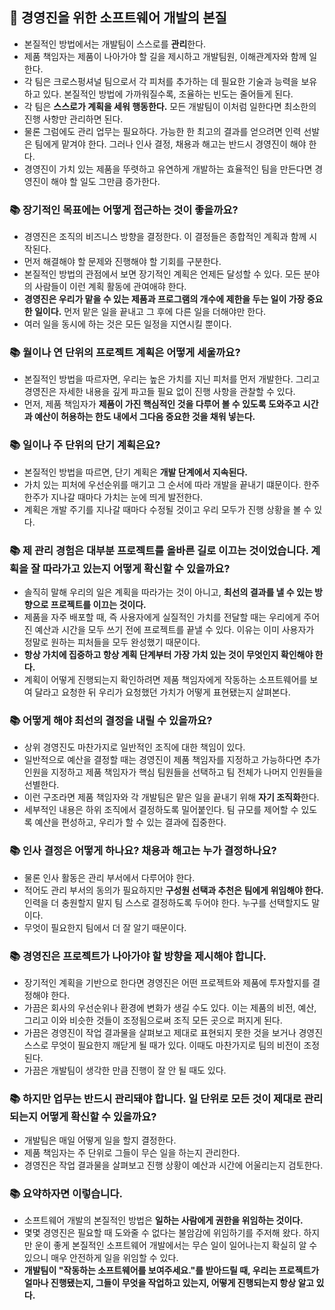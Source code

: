 ## 🌈 경영진을 위한 소프트웨어 개발의 본질
- 본질적인 방법에서는 개발팀이 스스로를 **관리**한다.
- 제품 책임자는 제품이 나아가야 할 길을 제시하고 개발팀원, 이해관계자와 함께 일한다.
- 각 팀은 크로스펑셔널 팀으로서 각 피처를 추가하는 데 필요한 기술과 능력을 보유하고 있다. 본질적인 방법에 가까워질수록, 조율하는 빈도는 줄어들게 된다.
- 각 팀은 **스스로가 계획을 세워 행동한다.** 모든 개발팀이 이처럼 일한다면 최소한의 진행 사항만 관리하면 된다.
- 물론 그럼에도 관리 업무는 필요하다. 가능한 한 최고의 결과를 얻으려면 인력 선발은 팀에게 맡겨야 한다. 그러나 인사 결정, 채용과 해고는 반드시 경영진이 해야 한다.
- 경영진이 가치 있는 제품을 뚜렷하고 유연하게 개발하는 효율적인 팀을 만든다면 경영진이 해야 할 일도 그만큼 증가한다.

### 📚 장기적인 목표에는 어떻게 접근하는 것이 좋을까요?
- 경영진은 조직의 비즈니스 방향을 결정한다. 이 결정들은 종합적인 계획과 함께 시작된다.
- 먼저 해결해야 할 문제와 진행해야 할 기회를 구분한다.
- 본질적인 방법의 관점에서 보면 장기적인 계획은 언제든 달성할 수 있다. 모든 분야의 사람들이 이런 계획 활동에 관여애햐 한다.
- **경영진은 우리가 맡을 수 있는 제품과 프로그램의 개수에 제한을 두는 일이 가장 중요한 일이다.** 먼저 맡은 일을 끝내고 그 후에 다른 일을 더해야만 한다.
- 여러 일을 동시에 하는 것은 모든 일정을 지연시킬 뿐이다.

### 📚 월이나 연 단위의 프로젝트 계획은 어떻게 세울까요?
- 본질적인 방법을 따르자면, 우리는 높은 가치를 지닌 피처를 먼저 개발한다. 그리고 경영진은 자세한 내용을 깊게 파고들 필요 없이 진행 사항을 관찰할 수 있다.
- 먼저, 제품 책임자가 **제품이 가진 핵심적인 것을 다루어 볼 수 있도록 도와주고 시간과 예산이 허용하는 한도 내에서 그다음 중요한 것을 채워 넣는다.**

### 📚 일이나 주 단위의 단기 계획은요?
- 본질적인 방법을 따르면, 단기 계획은 **개발 단계에서 지속된다.**
- 가치 있는 피처에 우선순위를 매기고 그 순서에 따라 개발을 끝내기 떄문이다. 한주 한주가 지나갈 때마다 가치는 눈에 띄게 발전한다.
- 계획은 개발 주기를 지나갈 때마다 수정될 것이고 우리 모두가 진행 상황을 볼 수 있다.

### 📚 제 관리 경험은 대부분 프로젝트를 올바른 길로 이끄는 것이었습니다. 계획을 잘 따라가고 있는지 어떻게 확신할 수 있을까요?
- 솔직히 말해 우리의 일은 계획을 따라가는 것이 아니고, **최선의 결과를 낼 수 있는 방향으로 프로젝트를 이끄는 것이다.**
- 제품을 자주 배포할 때, 즉 사용자에게 실질적인 가치를 전달할 때는 우리에게 주어진 예산과 시간을 모두 쓰기 전에 프로젝트를 끝낼 수 있다. 이유는 이미 사용자가 정말로 원하는 피처들을 모두 완성했기 때문이다.
- **항상 가치에 집중하고 항상 계획 단계부터 가장 가치 있는 것이 무엇인지 확인해야 한다.**
- 계획이 어떻게 진행되는지 확인하려면 제품 책임자에게 작동하는 소프트웨어를 보여 달라고 요청한 뒤 우리가 요청했던 가치가 어떻게 표현됐는지 살펴본다.

### 📚 어떻게 해야 최선의 결정을 내릴 수 있을까요?
- 상위 경영진도 마찬가지로 일반적인 조직에 대한 책임이 있다.
- 일반적으로 예산을 결정할 때는 경영진이 제품 책임자를 지정하고 가능하다면 추가 인원을 지정하고 제품 책임자가 핵심 팀원들을 선택하고 팀 전체가 나머지 인원들을 선별한다.
- 이런 구조라면 제품 책임자와 각 개발팀은 맡은 일을 끝내기 위해 **자기 조직화**한다.
- 세부적인 내용은 하위 조직에서 결정하도록 밀어붙인다. 팀 규모를 제어할 수 있도록 예산을 편성하고, 우리가 할 수 있는 결과에 집중한다.

### 📚 인사 결정은 어떻게 하나요? 채용과 해고는 누가 결정하나요?
- 물론 인사 활동은 관리 부서에서 다루어야 한다.
- 적어도 관리 부서의 동의가 필요하지만 **구성원 선택과 추천은 팀에게 위임해야 한다.** 인력을 더 충원할지 말지 팀 스스로 결정하도록 두어야 한다. 누구를 선택할지도 말이다.
- 무엇이 필요한지 팀에서 더 잘 알기 때문이다.

### 📚 경영진은 프로젝트가 나아가야 할 방향을 제시해야 합니다.
- 장기적인 계획을 기반으로 한다면 경영진은 어떤 프로젝트와 제품에 투자할지를 결정해야 한다.
- 가끔은 회사의 우선순위나 환경에 변화가 생길 수도 있다. 이는 제품의 비전, 예산, 그리고 이와 비슷한 것들이 조정됨으로써 조직 모든 곳으로 퍼지게 된다.
- 가끔은 경영진이 작업 결과물을 살펴보고 제대로 표현되지 못한 것을 보거나 경영진 스스로 무엇이 필요한지 깨닫게 될 때가 있다. 이때도 마찬가지로 팀의 비전이 조정된다.
- 가끔은 개발팀이 생각한 만큼 진행이 잘 안 될 때도 있다.

### 📚 하지만 업무는 반드시 관리돼야 합니다. 일 단위로 모든 것이 제대로 관리되는지 어떻게 확신할 수 있을까요?
- 개발팀은 매일 어떻게 일을 할지 결정한다.
- 제품 책임자는 주 단위로 그들이 무슨 일을 하는지 관리한다.
- 경영진은 작업 결과물을 살펴보고 진행 상황이 예산과 시간에 어울리는지 검토한다.

### 📚 요약하자면 이렇습니다.
- 소프트웨어 개발의 본질적인 방법은 **일하는 사람에게 권한을 위임하는 것이다.**
- 몇몇 경영진은 필요할 때 도와줄 수 없다는 불암감에 위임하기를 주저해 왔다. 하지만 운이 좋게 본질적인 소프트웨어 개발에서는 무슨 일이 일어나는지 확실히 알 수 있으니 매우 안전하게 일을 위임할 수 있다.
- **개발팀이 "작동하는 소프트웨어를 보여주세요."를 받아드릴 때, 우리는 프로젝트가 얼마나 진행됐는지, 그들이 무엇을 작업하고 있는지, 어떻게 진행되는지 항상 알고 있다.**